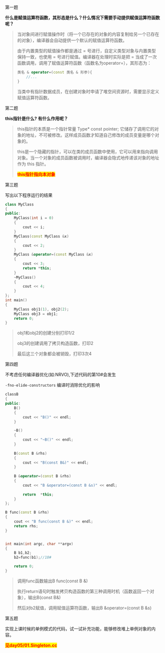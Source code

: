 

第一题

**什么是赋值运算符函数，其形态是什么？什么情况下需要手动提供赋值运算符函数呢？**

> 当对象间进行赋值操作时（将一个已存在的对象的内容复制给另一个已存在的对象），编译器会自动提供一个默认的赋值运算符函数。
>
> 由于内置类型的赋值操作都是通过 = 号进行，自定义类型对象与内置类型保持一致，也使用 = 号进行赋值。编译器在处理时实际是把 = 当成了一次函数调用，调用了赋值运算符函数（函数名为operator=），其形态为：
>
> ``` c++
> 类名 & operator=(const 类名 & 形参){
>     //...
> }
> ```
>
> 
>
> 当类中有指针数据成员，在创建对象时申请了堆空间资源时，需要显示定义赋值运算符函数。





第二题

**this指针是什么? 有什么作用呢？**

> this指针的本质是一个指针常量 Type* const pointer; 它储存了调用它的对象的地址，不可被修改。这样成员函数才知道自己修改的成员变量是哪个对象的。
>
> this是一个隐藏的指针，可以在类的成员函数中使用，它可以用来指向调用对象。当一个对象的成员函数被调用时，编译器会隐式地传递该对象的地址作为 this 指针。
>
> <span style=color:red;background:yellow>**this指针指向本对象**</span>





第三题

写出以下程序运行的结果

```cpp
class MyClass
{
public:
    MyClass(int i = 0)
    {
        cout << i;
    }
    MyClass(const MyClass &x)
    {
        cout << 2;
    }
    MyClass &operator=(const MyClass &x)
    {
        cout << 3;
        return *this;
    }
    ~MyClass()
    {
        cout << 4;
    }
};
int main()
{
    MyClass obj1(1), obj2(2); 
    MyClass obj3 = obj1;
    return 0;
}
```

> obj1和obj2的创建分别打印1/2
>
> obj3的创建调用了拷贝构造函数，打印2
>
> 最后这三个对象都会被销毁，打印3次4







第四题

不考虑任何编译器优化(如:NRVO),下述代码的第10#会发生

`-fno-elide-constructors` 编译时消除优化的影响

```cpp
classB
{
public:
	B()
	{
        cout << "B()" << endl;
    }

    ~B()
    {
    	cout << "~B()" << endl;
    }
    
    B(const B &rhs)
    {
        cout << "B(const B&)" << endl;
    }
    
    B &operator=(const B &rhs)
    {
    	cout << "B &operator=(const B &s)" << endl;
    
        return  *this;
    }
};

B func(const B &rhs)
{
    cout << "B func(const B &)" << endl;
    return rhs;
}


int main(int argc, char **argv)
{
	B b1,b2;
    b2=func(b1);//10#

	return 0;
}
```

> 调用func函数输出B func(const B &)
>
> 执行return语句时触发拷贝构造函数的第三种调用时机（函数返回一个对象），输出B(const B&)
>
> 然后对b2赋值，调用赋值运算符函数，输出B &operator=(const B &s)







第五题

实现上课时候的单例模式的代码，试一试补充功能，能够修改堆上单例对象的内容。

<span style=color:red;background:yellow>**见day05/01.Singleton.cc**</span>









